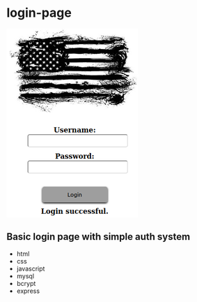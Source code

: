 # login-page

![login page](https://raw.githubusercontent.com/n1ghtx0w1/login-page/main/assets/login-system.png)

## Basic login page with simple auth system 
- html
- css
- javascript
- mysql
- bcrypt
- express
